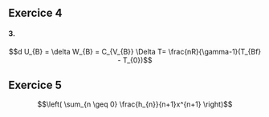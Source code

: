 ## Exercice 4
#### 3.
$$d U_{B} = \delta W_{B} = C_{V_{B}} \Delta T= \frac{nR}{\gamma-1}(T_{Bf} - T_{0})$$
## Exercice 5
$$\left( \sum_{n \geq 0} \frac{h_{n}}{n+1}x^{n+1} \right)$$

